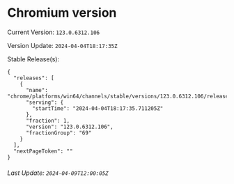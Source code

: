 # Chromium version

Current Version: `123.0.6312.106`

Version Update: `2024-04-04T18:17:35Z`

Stable Release(s):
```
{
  "releases": [
    {
      "name": "chrome/platforms/win64/channels/stable/versions/123.0.6312.106/releases/1712254655",
      "serving": {
        "startTime": "2024-04-04T18:17:35.711205Z"
      },
      "fraction": 1,
      "version": "123.0.6312.106",
      "fractionGroup": "69"
    }
  ],
  "nextPageToken": ""
}
```

###### Last Update: `2024-04-09T12:00:05Z`
        